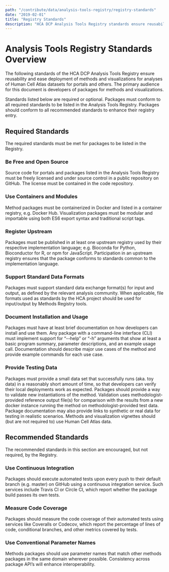 ```yaml
---
path: "/contribute/data/analysis-tools-registry/registry-standards"
date: "2019-02-01"
title: "Registry Standards"
description: "HCA DCP Analysis Tools Registry standards ensure reusability and ease deployment of methods and visualizations for analyses of Human Cell Atlas datasets for portals and others."
---
```


# Analysis Tools Registry Standards Overview

The following standards of the HCA DCP Analysis Tools Registry ensure reusability and ease deployment of methods and visualizations for analyses of Human Cell Atlas datasets for portals and others.  The primary audience for this document is developers of packages for methods and visualizations.

Standards listed below are required or optional.  Packages must conform to all required standards to be listed in the Analysis Tools Registry.  Packages should conform to all recommended standards to enhance their registry entry.

## Required Standards
The required standards must be met for packages to be listed in the Registry.

### Be Free and Open Source
Source code for portals and packages listed in the Analysis Tools Registry must be freely licensed and under source control in a public repository on GitHub.  The license must be contained in the code repository.

### Use Containers and Modules
Method packages must be containerized in Docker and listed in a container registry, e.g. Docker Hub.  Visualization packages must be modular and importable using both ES6 export syntax and traditional script tags.

### Register Upstream
Packages must be published in at least one upstream registry used by their respective implementation language; e.g. Bioconda for Python, Bioconductor  for R, or npm for JavaScript. Participation in an upstream registry ensures that the package conforms to standards common to the implementation language.

### Support Standard Data Formats
Packages must support standard data exchange format(s) for input and output, as defined by the relevant analysis community. When applicable, file formats used as standards by the HCA project should be used for input/output by Methods Registry tools.

### Document Installation and Usage
Packages must have at least brief documentation on how developers can install and use them.  Any package with a command-line interface (CLI) must implement support for “--help” or “-h” arguments that show at least a basic program summary, parameter descriptions, and an example usage call. Documentation should describe major use cases of the method and provide example commands for each use case.

### Provide Testing Data
Packages must provide a small data set that successfully runs (aka. toy data) in a reasonably short amount of time, so that developers can verify their local deployments work as expected. Packages should provide a way to validate new instantiations of the method. Validation uses methodologist-provided reference output file(s) for comparison with the results from a new docker instance running the method on methodologist-provided test data. Package documentation may also provide links to synthetic or real data for testing in realistic scenarios.  Methods and visualization vignettes should (but are not required to) use Human Cell Atlas data.

## Recommended Standards
The recommended standards in this section are encouraged, but not required, by the Registry.

### Use Continuous Integration
Packages should execute automated tests upon every push to their default branch (e.g. master) on GitHub using a continuous integration service.  Such services include Travis CI or Circle CI, which report whether the package build passes its own tests.

### Measure Code Coverage
Packages should measure the code coverage of their automated tests using services like Coveralls or Codecov, which report the percentage of lines of code, conditional branches, and other metrics covered by tests.

### Use Conventional Parameter Names
Methods packages should use parameter names that match other methods packages in the same domain wherever possible.  Consistency across package API’s will enhance interoperability.
